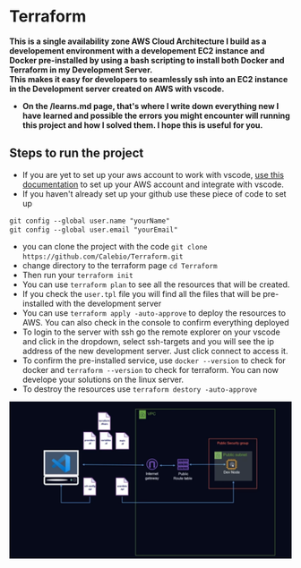 # Terraform
**This is a single availability zone AWS Cloud Architecture I build as a developement environment with a developement EC2 instance and Docker pre-installed by using a bash scripting to install both Docker and Terraform in my Development Server.** <br/>
**This makes it easy for developers to seamlessly ssh into an EC2 instance in the Development server created on AWS with vscode.**
- **On the /learns.md page, that's where I write down everything new I have learned and possible the errors you might encounter will running this project and how I solved them. I hope this is useful for you.**

## Steps to run the project

- If you are yet to set up your aws account to work with vscode, [use this documentation](https://docs.aws.amazon.com/toolkit-for-vscode/latest/userguide/welcome.html) to set up your AWS account and integrate with vscode.
- If you haven't already set up your github use these piece of code to set up <br/>
```
git config --global user.name "yourName"
git config --global user.email "yourEmail"
```
- you can clone the project with the code `git clone https://github.com/Calebio/Terraform.git`
- change directory to the terraform page `cd Terraform`
- Then run your `terraform init`
- You can use `terraform plan` to see all the resources that will be created.
- If you check the `user.tpl` file you will find all the files that will be pre-installed with the development server
- You can use `terraform apply -auto-approve` to deploy the resources to AWS. You can also check in the console to confirm everything deployed
- To login to the server with ssh go the remote explorer on your vscode and click in the dropdown, select ssh-targets and you will see the ip address of the new development server. Just click connect to access it.
- To confirm the pre-installed service, use `docker --version` to check for docker and `terraform --version` to check for terraform. You can now develope your solutions on the linux server.
- To destroy the resources use `terraform destory -auto-approve`

![This is an image](https://github.com/Calebio/Terraform/blob/main/Dev-Archi.png)

